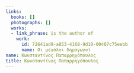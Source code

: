 ```yaml
---
links:
  books: []
  photographs: []
  works:
  - link_phrase: is the author of
    work:
      id: 72641ad9-a853-4168-9d10-00407c75eebb
      name: Οι μεγάλοι δημαγωγοί
name: Κωνσταντίνος Παπαρρηγόπουλος
title: Κωνσταντίνος Παπαρρηγόπουλος
---
```


